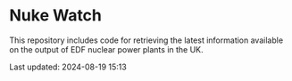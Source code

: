 # Nuke Watch

This repository includes code for retrieving the latest information available on the output of EDF nuclear power plants in the UK.

Last updated: 2024-08-19 15:13